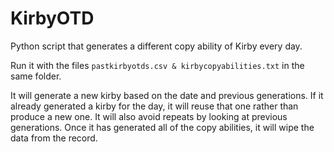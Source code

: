 # KirbyOTD
Python script that generates a different copy ability of Kirby every day.

Run it with the files `pastkirbyotds.csv & kirbycopyabilities.txt` in the same folder.

It will generate a new kirby based on the date and previous generations. If it already generated a kirby for the day, it will reuse that one rather than produce a new one. It will also avoid repeats by looking at previous generations. Once it has generated all of the copy abilities, it will wipe the data from the record.
